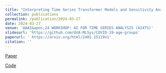 ```yaml
---
title: "Interpreting Time Series Transformer Models and Sensitivity Analysis of Population Age Groups to COVID-19 Infections"
collection: publications
permalink: /publication/2024-03-27
date: 2024-03-27
venue: 'AAAI&apos;24 WORKSHOP: AI FOR TIME SERIES ANALYSIS (AI4TS)'
slidesurl: 'https://github.com/UVA-MLSys/COVID-19-age-groups'
paperurl: ' https://arxiv.org/html/2401.15119v1'
citation: ''
---
```

[Paper]( https://arxiv.org/html/2401.15119v1)

[Code](https://github.com/UVA-MLSys/COVID-19-age-groups)
